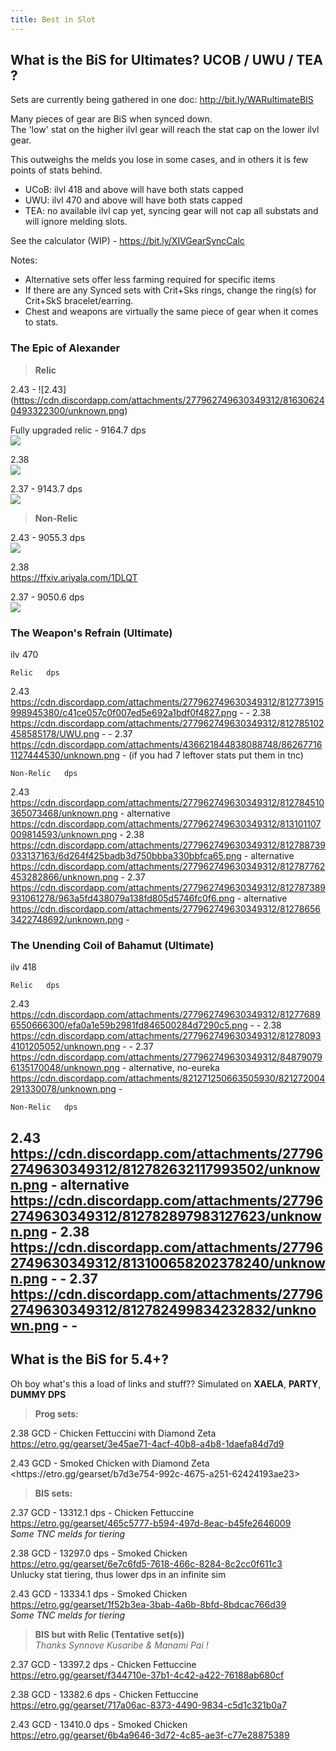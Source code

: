 ```yaml
---
title: Best in Slot
---
```

## What is the BiS for Ultimates? UCOB / UWU / TEA ? 

Sets are currently being gathered in one doc: <http://bit.ly/WARultimateBIS>

Many pieces of gear are BiS when synced down.  
The 'low' stat on the higher ilvl gear will reach the stat cap on the lower ilvl gear.

This outweighs the melds you lose in some cases, and in others it is few points of stats behind.


- UCoB: ilvl 418 and above will have both stats capped
- UWU: ilvl 470 and above will have both stats capped
- TEA: no available ilvl cap yet, syncing gear will not cap all substats and will ignore melding slots.


See the calculator (WIP) - <https://bit.ly/XIVGearSyncCalc>

Notes:
- Alternative sets offer less farming required for specific items
- If there are any Synced sets with Crit+Sks rings, change the ring(s) for Crit+SkS bracelet/earring.
- Chest and weapons are virtually the same piece of gear when it comes to stats.

### The Epic of Alexander

> **Relic**

2.43 - ![2.43]  (https://cdn.discordapp.com/attachments/277962749630349312/816306240493322300/unknown.png)


Fully upgraded relic - 9164.7 dps  
![](https://cdn.discordapp.com/attachments/277962807813865472/850088248709742672/thisisstupid.png)	

2.38  
![](https://cdn.discordapp.com/attachments/277962807813865472/880166684365828196/unknown.png)

2.37 - 9143.7 dps  
![](https://cdn.discordapp.com/attachments/277962749630349312/878384272812163112/unknown.png	)

> **Non-Relic**

2.43 - 9055.3 dps  
![](https://cdn.discordapp.com/attachments/277962807813865472/847536625676582933/unknown.png) 


2.38  
<https://ffxiv.ariyala.com/1DLQT>


2.37 - 9050.6 dps  
![](https://cdn.discordapp.com/attachments/698534042605191229/846015586412134450/unknown.png	)

### The Weapon's Refrain (Ultimate)

ilv 470

	Relic	dps
2.43	https://cdn.discordapp.com/attachments/277962749630349312/812773915998945380/c41ce057c0f007ed5e692a1bdf0f4827.png	-
		-
2.38	https://cdn.discordapp.com/attachments/277962749630349312/812785102458585178/UWU.png	-
		-
2.37	https://cdn.discordapp.com/attachments/436621844838088748/862677161127444530/unknown.png	-
	(if you had 7 leftover stats put them in tnc)	

	Non-Relic	dps
2.43	https://cdn.discordapp.com/attachments/277962749630349312/812784510365073468/unknown.png	-
alternative	https://cdn.discordapp.com/attachments/277962749630349312/813101107009814593/unknown.png	-
2.38	https://cdn.discordapp.com/attachments/277962749630349312/812788739033137163/6d264f425badb3d750bbba330bbfca65.png	-
alternative	https://cdn.discordapp.com/attachments/277962749630349312/812787762453282866/unknown.png	-
2.37	https://cdn.discordapp.com/attachments/277962749630349312/812787389931061278/963a5fd438079a138fd805d5746fc0f6.png	-
alternative	https://cdn.discordapp.com/attachments/277962749630349312/812786563422748692/unknown.png	-

### The Unending Coil of Bahamut (Ultimate)

ilv 418

	Relic	dps
2.43	https://cdn.discordapp.com/attachments/277962749630349312/812776896550666300/efa0a1e59b2981fd846500284d7290c5.png	-
		-
2.38	https://cdn.discordapp.com/attachments/277962749630349312/812780934101205052/unknown.png	-
		-
2.37	https://cdn.discordapp.com/attachments/277962749630349312/848790796135170048/unknown.png	-
alternative, no-eureka	https://cdn.discordapp.com/attachments/821271250663505930/821272004291330078/unknown.png	-

	Non-Relic	dps
2.43	https://cdn.discordapp.com/attachments/277962749630349312/812782632117993502/unknown.png	-
alternative	https://cdn.discordapp.com/attachments/277962749630349312/812782897983127623/unknown.png	-
2.38	https://cdn.discordapp.com/attachments/277962749630349312/813100658202378240/unknown.png	-
		-
2.37	https://cdn.discordapp.com/attachments/277962749630349312/812782499834232832/unknown.png	-
		-
--- 

## What is the **BiS** for 5.4+?  
Oh boy what's this a load of links and stuff?? Simulated on **XAELA**, **PARTY**, **DUMMY DPS**

> **Prog sets:**

2.38 GCD - Chicken Fettuccini with Diamond Zeta   
<https://etro.gg/gearset/3e45ae71-4acf-40b8-a4b8-1daefa84d7d9>

2.43 GCD - Smoked Chicken with Diamond Zeta   
<https\://etro.gg/gearset/b7d3e754-992c-4675-a251-62424193ae23>

> **BIS sets:**

2.37 GCD - 13312.1 dps - Chicken Fettuccine   
<https://etro.gg/gearset/465c5777-b594-497d-8eac-b45fe2646009>  
*Some TNC melds for tiering*  

2.38 GCD - 13297.0 dps - Smoked Chicken  
<https://etro.gg/gearset/6e7c6fd5-7618-466c-8284-8c2cc0f611c3>  
Unlucky stat tiering, thus lower dps in an infinite sim

2.43 GCD - 13334.1 dps - Smoked Chicken  
<https://etro.gg/gearset/1f52b3ea-3bab-4a6b-8bfd-8bdcac766d39>  
*Some TNC melds for tiering*

> **BIS but with Relic (Tentative set(s))**  
> *Thanks Synnove Kusaribe & Manami Pai !*

2.37 GCD - 13397.2 dps - Chicken Fettuccine  
<https://etro.gg/gearset/f344710e-37b1-4c42-a422-76188ab680cf>

2.38 GCD - 13382.6 dps - Chicken Fettuccine  
<https://etro.gg/gearset/717a06ac-8373-4490-9834-c5d1c321b0a7>

2.43 GCD - 13410.0 dps - Smoked Chicken  
<https://etro.gg/gearset/6b4a9646-3d72-4c85-ae3f-c77e28875389>